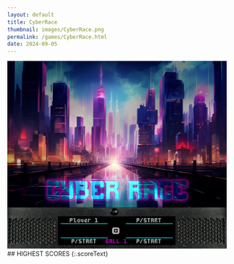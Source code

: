 ```yaml
---
layout: default
title: CyberRace
thumbnail: images/CyberRace.png
permalink: /games/CyberRace.html
date: 2024-09-05
---
```


<img src="../images/CyberRace.png" class="gameThumbnail img-fluid mx-auto align-middle">
## HIGHEST SCORES
{:.scoreText}

